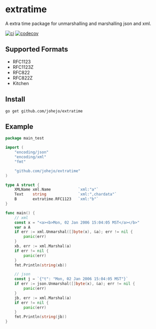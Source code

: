 # extratime

A extra time package for unmarshalling and marshalling json and xml.

[![ci](https://github.com/johejo/extratime/workflows/ci/badge.svg)](https://github.com/johejo/extratime/actions?query=workflow%3Aci)
[![codecov](https://codecov.io/gh/johejo/extratime/branch/master/graph/badge.svg)](https://codecov.io/gh/johejo/extratime)

## Supported Formats

- RFC1123
- RFC1123Z
- RFC822
- RFC822Z
- Kitchen

## Install

```
go get github.com/johejo/extratime
```

## Example

```go
package main_test

import (
    "encoding/json"
    "encoding/xml"
    "fmt"

    "github.com/johejo/extratime"
)

type A struct {
	XMLName xml.Name            `xml:"a"`
	Text    string              `xml:",chardata"`
	B       extratime.RFC1123   `xml:"b"`
} 

func main() {
    // xml
    const x = "<a><b>Mon, 02 Jan 2006 15:04:05 MST</a></b>"
    var a A
    if err := xml.Unmarshal([]byte(x), &a); err != nil {
        panic(err)
    }
    xb, err := xml.Marshal(a)
    if err != nil {
        panic(err)
    }
    fmt.Println(string(xb))

    // json
    const j = `{"t": "Mon, 02 Jan 2006 15:04:05 MST"}`
    if err := json.Unmarshal([]byte(x), &a); err != nil {
        panic(err)
    }
    jb, err := xml.Marshal(a)
    if err != nil {
        panic(err)
    }
    fmt.Println(string(jb))
}
```
